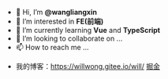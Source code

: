 - 👋 Hi, I’m **@wangliangxin**
- 👀 I’m interested in **FE(前端)**
- 🌱 I’m currently learning **Vue** and **TypeScript**
- 💞️ I’m looking to collaborate on ...
- 📫 How to reach me ...

<!---
wangliangxin/wangliangxin is a ✨ special ✨ repository because its `README.md` (this file) appears on your GitHub profile.
You can click the Preview link to take a look at your changes.
--->

- 我的博客：https://willwong.gitee.io/will/ <a href="https://juejin.cn/user/96412756092110" target="_blank">掘金</a>
